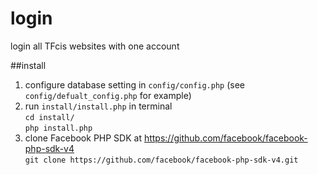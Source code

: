 # login
login all TFcis websites with one account

##install
1. configure database setting in `config/config.php` (see `config/defualt_config.php` for example)
2. run `install/install.php` in terminal  
  `cd install/`  
  `php install.php`  
3. clone Facebook PHP SDK at https://github.com/facebook/facebook-php-sdk-v4  
  `git clone https://github.com/facebook/facebook-php-sdk-v4.git`
